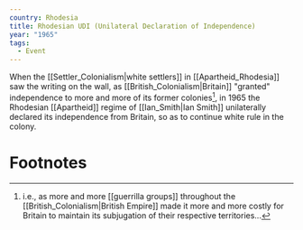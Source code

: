 ```yaml
---
country: Rhodesia
title: Rhodesian UDI (Unilateral Declaration of Independence)
year: "1965"
tags:
  - Event
---
```

When the [[Settler_Colonialism|white settlers]] in [[Apartheid_Rhodesia]] saw the writing on the wall, as [[British_Colonialism|Britain]] "granted" independence to more and more of its former colonies[^1], in 1965 the Rhodesian [[Apartheid]] regime of [[Ian_Smith|Ian Smith]] unilaterally declared its independence from Britain, so as to continue white rule in the colony.
# Footnotes

[^1]: i.e., as more and more [[guerrilla groups]] throughout the [[British_Colonialism|British Empire]] made it more and more costly for Britain to maintain its subjugation of their respective territories...